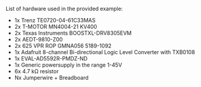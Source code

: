 List of hardware used in the provided example:

- 1x Trenz TE0720-04-61C33MAS
- 2x T-MOTOR MN4004-21 KV400
- 2x Texas Instruments BOOSTXL-DRV8305EVM
- 2x AEDT-9810-Z00
- 2x 625 VPR ROP GMNA056 5189-1092
- 1x Adafruit 8-channel Bi-directional Logic Level Converter with TXB0108
- 1x EVAL-AD5592R-PMDZ-ND
- 1x Generic powersupply in the range 1-45V
- 6x 4.7 kΩ resistor
- Nx Jumperwire + Breadboard
